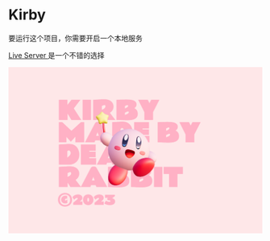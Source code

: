 # Kirby

要运行这个项目，你需要开启一个本地服务

[Live Server ](https://marketplace.visualstudio.com/items?itemName=ritwickdey.LiveServer)是一个不错的选择

![1677719810013](image/README/1677719810013.png)
